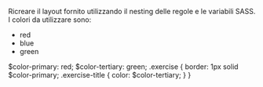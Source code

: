 Ricreare il layout fornito utilizzando il nesting delle regole e le variabili SASS.
I colori da utilizzare sono:
- red
- blue
- green

$color-primary: red; $color-tertiary: green; .exercise { border: 1px solid $color-primary; .exercise-title { color: $color-tertiary; } }